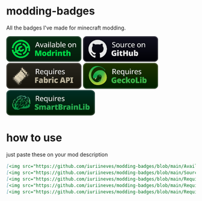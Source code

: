 # modding-badges
All the badges I've made for minecraft modding.

[<img src="https://github.com/iuriineves/modding-badges/blob/main/Available%20on%20Modrinth.png?raw=true" width="200"/>](https://modrinth.com/)
[<img src="https://github.com/iuriineves/modding-badges/blob/main/Source%20on%20GitHub.png?raw=true" width="200"/>](https://modrinth.com/)
[<img src="https://github.com/iuriineves/modding-badges/blob/main/Requires%20Fabric%20API.png?raw=true" alt="Requires Fabric API" width="200"/>](https://modrinth.com/mod/fabric-api)
[<img src="https://github.com/iuriineves/modding-badges/blob/main/Requires%20GeckoLib.png" alt="Requires Fabric API" width="200"/>](https://modrinth.com/mod/geckolib)
[<img src="https://github.com/iuriineves/modding-badges/blob/main/Requires%20SBL.png" alt="Requires Fabric API" width="236"/>](https://modrinth.com/mod/smartbrainlib)

# how to use

just paste these on your mod description

```markdown
[<img src="https://github.com/iuriineves/modding-badges/blob/main/Available%20on%20Modrinth.png?raw=true" width="200"/>](https://modrinth.com/)
[<img src="https://github.com/iuriineves/modding-badges/blob/main/Source%20on%20GitHub.png?raw=true" width="200"/>](https://modrinth.com/)
[<img src="https://github.com/iuriineves/modding-badges/blob/main/Requires%20Fabric%20API.png?raw=true" alt="Requires Fabric API" width="200"/>](https://modrinth.com/mod/fabric-api)
[<img src="https://github.com/iuriineves/modding-badges/blob/main/Requires%20GeckoLib.png" alt="Requires Fabric API" width="200"/>](https://modrinth.com/mod/geckolib)
[<img src="https://github.com/iuriineves/modding-badges/blob/main/Requires%20SBL.png" alt="Requires Fabric API" width="236"/>](https://modrinth.com/mod/smartbrainlib)
```

